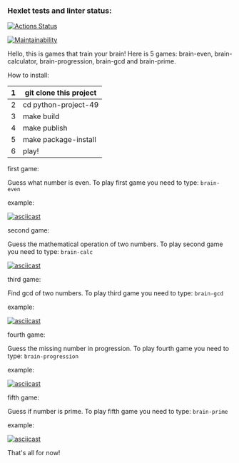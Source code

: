 ### Hexlet tests and linter status:
[![Actions Status](https://github.com/Ilia-Ivankov/python-project-49/actions/workflows/hexlet-check.yml/badge.svg)](https://github.com/Ilia-Ivankov/python-project-49/actions)

[![Maintainability](https://api.codeclimate.com/v1/badges/a888f13d5075f2a0e35b/maintainability)](https://codeclimate.com/github/Ilia-Ivankov/python-project-49/maintainability)

Hello, this is games that train your brain!
Here is 5 games: brain-even, brain-calculator, brain-progression, brain-gcd and brain-prime.

How to install:

| 1 | git clone this project |
|---|------------------------|
| 2 | cd python-project-49   |
| 3 | make build             |
| 4 | make publish           |
| 5 | make package-install   |
| 6 | play!                  |

first game:

Guess what number is even. 
To play first game you need to type: `brain-even`

example:

[![asciicast](https://asciinema.org/a/lUMYZW5gZFxDWVp7XqgUef9yW.svg)](https://asciinema.org/a/lUMYZW5gZFxDWVp7XqgUef9yW)

second game:

Guess the mathematical operation of two numbers. 
To play second game you need to type: `brain-calc`

[![asciicast](https://asciinema.org/a/MC4Tqluc7i9g2TLpnYvUadvMq.svg)](https://asciinema.org/a/MC4Tqluc7i9g2TLpnYvUadvMq)

third game:

Find gcd of two numbers. 
To play third game you need to type: `brain-gcd`

example:

[![asciicast](https://asciinema.org/a/fF6y7OQ74Xrq5gjceHS5kxoga.svg)](https://asciinema.org/a/fF6y7OQ74Xrq5gjceHS5kxoga)

fourth game:

Guess the missing number in progression. 
To play fourth game you need to type: `brain-progression`

example:

[![asciicast](https://asciinema.org/a/KdY20i7nmfbL7e1wcQT9XHe8F.svg)](https://asciinema.org/a/KdY20i7nmfbL7e1wcQT9XHe8F)

fifth game:

Guess if number is prime. 
To play fifth game you need to type: `brain-prime`

example:

[![asciicast](https://asciinema.org/a/YE10n1f2n1ql92LZ6YvCVqEqw.svg)](https://asciinema.org/a/YE10n1f2n1ql92LZ6YvCVqEqw)


That's all for now!

